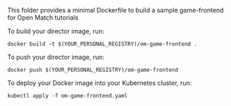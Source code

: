 This folder provides a minimal Dockerfile to build a sample game-frontend for Open Match tutorials

To build your director image, run:
```
docker build -t $(YOUR_PERSONAL_REGISTRY)/om-game-frontend .
```

To push your director image, run:
```
docker push $(YOUR_PERSONAL_REGISTRY)/om-game-frontend
```

To deploy your Docker image into your Kubernetes cluster, run:
```
kubectl apply -f om-game-frontend.yaml
```
